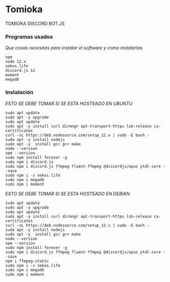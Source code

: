 # Tomioka
TOMIOKA DISCORD BOT.JS

### Programas usados

_Que cosas necesitas para instalar el software y como instalarlas_

```
npm
node 12.x
nekos.life
discord.js 12
moment
megadb
```
### Instalación

_ESTO SE DEBE TOMAR SI SE ESTA HOSTEADO EN UBUNTU_

```
sudo apt update
sudo apt -y upgrade
sudo apt update
sudo apt -y install curl dirmngr apt-transport-https lsb-release ca-certificates
curl -sL https://deb.nodesource.com/setup_12.x | sudo -E bash -
sudo apt -y install nodejs
sudo apt -y  install gcc g++ make
node --version
npm --version
sudo npm install forever -g
sudo npm i discord.js
sudo npm i discord.js ffmpeg fluent-ffmpeg @discordjs/opus ytdl-core --save
sudo npm i -s nekos.life
sudo npm i megadb
sudo npm i moment
```

_ESTO SE DEBE TOMAR SI SE ESTA HOSTEADO EN DEBIAN_

```
sudo apt update
sudo apt -y upgrade
sudo apt update
sudo apt -y install curl dirmngr apt-transport-https lsb-release ca-certificates
curl -sL https://deb.nodesource.com/setup_12.x | sudo -E bash -
sudo apt -y install nodejs
sudo apt -y  install gcc g++ make
node --version
npm --version
sudo npm install forever -g
sudo npm i discord.js ffmpeg fluent-ffmpeg @discordjs/opus ytdl-core --save
npm i ffmpeg-static
sudo npm i -s nekos.life
sudo npm i megadb
sudo npm i moment
```
